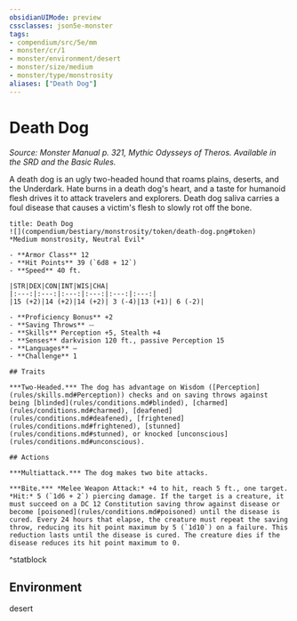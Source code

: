 ```yaml
---
obsidianUIMode: preview
cssclasses: json5e-monster
tags:
- compendium/src/5e/mm
- monster/cr/1
- monster/environment/desert
- monster/size/medium
- monster/type/monstrosity
aliases: ["Death Dog"]
---
```

# Death Dog
*Source: Monster Manual p. 321, Mythic Odysseys of Theros. Available in the SRD and the Basic Rules.*  

A death dog is an ugly two-headed hound that roams plains, deserts, and the Underdark. Hate burns in a death dog's heart, and a taste for humanoid flesh drives it to attack travelers and explorers. Death dog saliva carries a foul disease that causes a victim's flesh to slowly rot off the bone.

```ad-statblock
title: Death Dog
![](compendium/bestiary/monstrosity/token/death-dog.png#token)
*Medium monstrosity, Neutral Evil*

- **Armor Class** 12 
- **Hit Points** 39 (`6d8 + 12`)
- **Speed** 40 ft.

|STR|DEX|CON|INT|WIS|CHA|
|:---:|:---:|:---:|:---:|:---:|:---:|
|15 (+2)|14 (+2)|14 (+2)| 3 (-4)|13 (+1)| 6 (-2)|

- **Proficiency Bonus** +2
- **Saving Throws** ⏤
- **Skills** Perception +5, Stealth +4
- **Senses** darkvision 120 ft., passive Perception 15
- **Languages** —
- **Challenge** 1

## Traits

***Two-Headed.*** The dog has advantage on Wisdom ([Perception](rules/skills.md#Perception)) checks and on saving throws against being [blinded](rules/conditions.md#blinded), [charmed](rules/conditions.md#charmed), [deafened](rules/conditions.md#deafened), [frightened](rules/conditions.md#frightened), [stunned](rules/conditions.md#stunned), or knocked [unconscious](rules/conditions.md#unconscious).

## Actions

***Multiattack.*** The dog makes two bite attacks.

***Bite.*** *Melee Weapon Attack:* +4 to hit, reach 5 ft., one target. *Hit:* 5 (`1d6 + 2`) piercing damage. If the target is a creature, it must succeed on a DC 12 Constitution saving throw against disease or become [poisoned](rules/conditions.md#poisoned) until the disease is cured. Every 24 hours that elapse, the creature must repeat the saving throw, reducing its hit point maximum by 5 (`1d10`) on a failure. This reduction lasts until the disease is cured. The creature dies if the disease reduces its hit point maximum to 0.
```
^statblock

## Environment

desert
